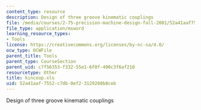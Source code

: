 ```yaml
---
content_type: resource
description: Design of three groove kinematic couplings
file: /media/courses/2-75-precision-machine-design-fall-2001/52a41aaf7552c7db0ef23129260b8ceb_kincoup.xls
file_type: application/msword
learning_resource_types:
- Tools
license: https://creativecommons.org/licenses/by-nc-sa/4.0/
ocw_type: OCWFile
parent_title: Tools
parent_type: CourseSection
parent_uid: c7f56353-f332-55e1-6f0f-490c3f6af210
resourcetype: Other
title: kincoup.xls
uid: 52a41aaf-7552-c7db-0ef2-3129260b8ceb
---
```

Design of three groove kinematic couplings